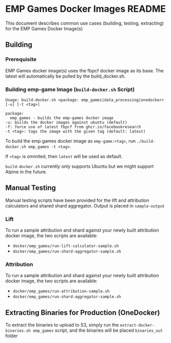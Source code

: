 # EMP Games Docker Images README
This document describes common use cases (building, testing, extracting) for the EMP Games Docker Image(s)

## Building

### Prerequisite

EMP Games docker image(s) uses the fbpcf docker image as its base.  The latest will automatically be pulled by the build_docker.sh.

### Building emp-game Image (`build-docker.sh` Script)

```
Usage: build-docker.sh <package: emp_games|data_processing|onedocker> [-u] [-t <tag>]

package:
  emp_games - builds the emp-games docker image
-u: builds the docker images against ubuntu (default)
-f: force use of latest fbpcf from ghcr.io/facebookresearch
-t <tag>: tags the image with the given tag (default: latest)
```

To build the emp games docker image as `emp-game:<tag>`, run `./build-docker.sh emp_games -t <tag>`.

If `<tag>` is ommited, then `latest` will be used as default.

`build-docker.sh` currently only supports Ubuntu but we might support Alpine in the future.

## Manual Testing

Manual testing scripts have been provided for the lift and attribution calculators and shared shard aggregator.  Output is placed in `sample-output`

### Lift
To run a sample attribution and shard against your newly built attribution docker image, the two scripts are available:
* `docker/emp_games/run-lift-calculator-sample.sh`
* `docker/emp_games/run-shard-aggregator-sample.sh`

### Attribution
To run a sample attribution and shard against your newly built attribution docker image, the two scripts are available:
* `docker/emp_games/run-attribution-sample.sh`
* `docker/emp_games/run-shard-aggregator-sample.sh`

## Extracting Binaries for Production (OneDocker)

To extract the binaries to upload to S3, simply run the `extract-docker-binaries.sh emp_games` script, and the binaries will be placed `binaries_out` folder
